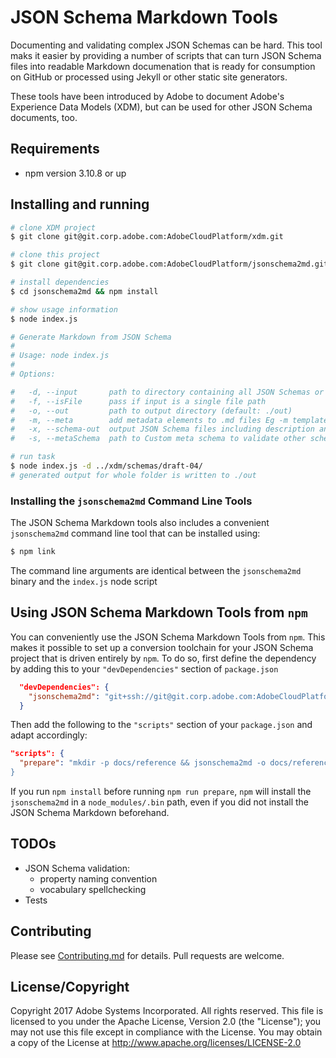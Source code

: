 # JSON Schema Markdown Tools

Documenting and validating complex JSON Schemas can be hard. This tool maks it easier by providing a number of scripts that can turn JSON Schema files into readable Markdown documenation that is ready for consumption on GitHub or processed using Jekyll or other static site generators.

These tools have been introduced by Adobe to document Adobe's Experience Data Models (XDM), but can be used for other JSON Schema documents, too.

## Requirements

- npm version 3.10.8 or up

## Installing and running

```bash
# clone XDM project
$ git clone git@git.corp.adobe.com:AdobeCloudPlatform/xdm.git

# clone this project
$ git clone git@git.corp.adobe.com:AdobeCloudPlatform/jsonschema2md.git

# install dependencies
$ cd jsonschema2md && npm install

# show usage information
$ node index.js

# Generate Markdown from JSON Schema
#
# Usage: node index.js
#
# Options:

#   -d, --input       path to directory containing all JSON Schemas or a single JSON Schema file. This will be considered as the baseURL  [required]
#   -f, --isFile      pass if input is a single file path
#   -o, --out         path to output directory (default: ./out)
#   -m, --meta        add metadata elements to .md files Eg -m template=reference. Multiple values can be added by repeating the flag Eg: -m template=reference -m hide-nav=true
#   -x, --schema-out  output JSON Schema files including description and validated examples in the _new folder at output directory
#   -s, --metaSchema  path to Custom meta schema to validate other schemas

# run task
$ node index.js -d ../xdm/schemas/draft-04/
# generated output for whole folder is written to ./out
```

### Installing the `jsonschema2md` Command Line Tools

The JSON Schema Markdown tools also includes a convenient `jsonschema2md` command line tool that can be installed using:

```bash
$ npm link
```

The command line arguments are identical between the `jsonschema2md` binary and the `index.js` node script

## Using JSON Schema Markdown Tools from `npm`

You can conveniently use the JSON Schema Markdown Tools from `npm`. This makes it possible to set up a conversion toolchain for your JSON Schema project that is driven entirely by `npm`. To do so, first define the dependency by adding this to your `"devDependencies"` section of `package.json`

```json
  "devDependencies": {
    "jsonschema2md": "git+ssh://git@git.corp.adobe.com:AdobeCloudPlatform/jsonschema2md.git"
  }
```

Then add the following to the `"scripts"` section of your `package.json` and adapt accordingly:

```json
"scripts": {
  "prepare": "mkdir -p docs/reference && jsonschema2md -o docs/reference -d schemas/draft-04
}
```

If you run `npm install` before running `npm run prepare`, `npm` will install the `jsonschema2md` in a `node_modules/.bin` path, even if you did not install the JSON Schema Markdown beforehand.

## TODOs

* JSON Schema validation:
  * property naming convention
  * vocabulary spellchecking
* Tests

## Contributing

Please see [Contributing.md](Contributing.md) for details. Pull requests are welcome.

## License/Copyright

Copyright 2017 Adobe Systems Incorporated. All rights reserved.
This file is licensed to you under the Apache License, Version 2.0 (the "License");
you may not use this file except in compliance with the License. You may obtain a copy
of the License at http://www.apache.org/licenses/LICENSE-2.0